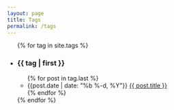 ```yaml
---
layout: page
title: Tags
permalink: /tags
---
```


<ul class="tagblock">
{% for tag in site.tags %}
  <li><h3><a name="{{ tag | first }}">{{ tag | first }}</a></h3>
    <ul>
    {% for post in tag.last %}
      <li>
        <span class="post-meta">{{post.date | date: "%b %-d, %Y"}}</span>
        <a class="post-link" href="{{ post.url }}">{{ post.title }}</a>
      </li>
    {% endfor %}
    </ul>
  </li>
{% endfor %}
</ul>

